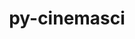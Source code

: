 ---
title: "py-cinemasci"
layout: cache
categories: [package, v0.18.1]
meta: {"versions": ["1.3"], "compilers": ["gcc@=7.5.0"], "oss": ["ubuntu18.04"], "platforms": ["linux"], "targets": ["x86_64"], "stacks": ["data-vis-sdk", "root"], "num_specs": 1, "num_specs_by_stack": {"root": 1, "data-vis-sdk": 1}}
spec_details: [{"hash": "ioiobmrdpnaelhbjdzrs4jsstdpujtte", "compiler": "gcc@=7.5.0", "versions": ["1.3"], "os": "ubuntu18.04", "platform": "linux", "target": "x86_64", "variants": ["+mpi"], "stacks": ["root", "data-vis-sdk"], "size": "-", "tarball": "https://binaries.spack.io/v0.18.1/build_cache/linux-ubuntu18.04-x86_64/gcc-7.5.0/py-cinemasci-1.3/linux-ubuntu18.04-x86_64-gcc-7.5.0-py-cinemasci-1.3-ioiobmrdpnaelhbjdzrs4jsstdpujtte.spack"}]
---